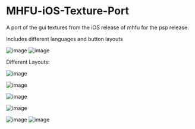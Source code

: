 # MHFU-iOS-Texture-Port
A port of the gui textures from the iOS release of mhfu for the psp release.

Includes different languages and button layouts


![image](https://github.com/Monkbreh/MHFU-iOS-Texture-Port/assets/118343447/f52c50b0-33a8-4488-9955-8fb7b5704a2d)
![image](https://github.com/Monkbreh/MHFU-iOS-Texture-Port/assets/118343447/ef841d91-5b4f-4f4c-96f7-74ef6e6626f3)


Different Layouts:

![image](https://github.com/Monkbreh/MHFU-iOS-Texture-Port/assets/118343447/1c626c51-9525-4be7-8aa1-0f543edb8902)

![image](https://github.com/Monkbreh/MHFU-iOS-Texture-Port/assets/118343447/14d610ad-b24f-48b5-8c64-20e6c70fb89d)

![image](https://github.com/Monkbreh/MHFU-iOS-Texture-Port/assets/118343447/11fa87b2-d1b7-4a8f-9161-41f324a7d48e)

![image](https://github.com/Monkbreh/MHFU-iOS-Texture-Port/assets/118343447/e315828c-3654-449b-ae14-d46fc9060297)

![image](https://github.com/Monkbreh/MHFU-iOS-Texture-Port/assets/118343447/8e6ef01b-5222-4299-b0b5-f6630e64dd0f)
![image](https://github.com/Monkbreh/MHFU-iOS-Texture-Port/assets/118343447/e216329d-52f3-4396-bcb9-24be62002337)





